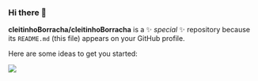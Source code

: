### Hi there 👋

**cleitinhoBorracha/cleitinhoBorracha** is a ✨ _special_ ✨ repository because its `README.md` (this file) appears on your GitHub profile.

Here are some ideas to get you started:

![](https://media.tenor.com/TCzfmNLrLVIAAAAi/iloveyou-sweetdreams.gif)
